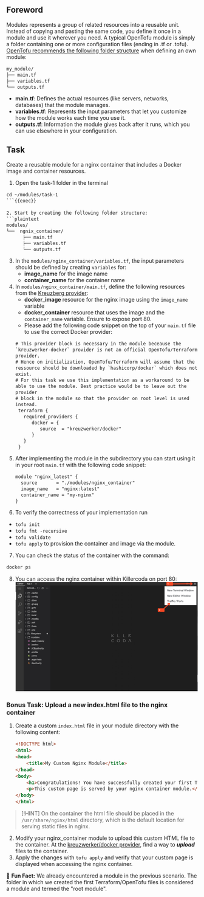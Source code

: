 ## Foreword
Modules represents a group of related resources into a reusable unit. Instead of copying and pasting the same code, you define it once in a module and use it wherever you need.
A typical OpenTofu module is simply a folder containing one or more configuration files (ending in .tf or .tofu). 
[OpenTofu recommends the following folder structure](https://opentofu.org/docs/language/modules/develop/structure/#:~:text=The%20standard%20module%20structure%20is,the%20module%20registry%2C%20and%20more.) when defining an own module:

```plaintext
my_module/
├── main.tf
├── variables.tf
└── outputs.tf
```
- **main.tf**: Defines the actual resources (like servers, networks, databases) that the module manages.
- **variables.tf**: Represents the input parameters that let you customize how the module works each time you use it.
- **outputs.tf**: Information the module gives back after it runs, which you can use elsewhere in your configuration.

## Task
Create a reusable module for a nginx container that includes a Docker image and container resources. 
1. Open the task-1 folder in the terminal
```
cd ~/modules/task-1
```{{exec}}

2. Start by creating the following folder structure:
```plaintext
modules/
└──  ngnix_container/
      ├── main.tf
      ├── variables.tf
      └── outputs.tf
```
3. In the `modules/nginx_container/variables.tf`, the input parameters should be defined by creating `variables` for:
   - **image_name** for the image name
   - **container_name** for the container name
4. In `modules/nginx_container/main.tf`, define the following resources from the [Kreuzberg provider](https://registry.terraform.io/providers/kreuzwerker/docker/latest/docs):
   - **docker_image** resource for the nginx image using the `image_name` variable
   - **docker_container** resource that uses the image and the `container_name` variable. Ensure to expose port 80.
   - Please add the following code snippet on the top of your `main.tf` file to use the correct Docker provider:
   ```hcl
   # This provider block is necessary in the module beceause the `kreuzwerker-docker` provider is not an official OpenTofu/Terraform provider.
   # Hence on initialization, OpenTofu/Terraform will assume that the ressource should be downloaded by `hashicorp/docker` which does not exist.
   # For this task we use this implementation as a workaround to be able to use the module. Best practice would be to leave out the provider 
   # block in the module so that the provider on root level is used instead.
    terraform {
      required_providers {
         docker = {
            source  = "kreuzwerker/docker"
         }
      }
    }
   ```
5. After implementing the module in the subdirectory you can start using it in your root `main.tf` with the following code snippet:
   ```hcl
   module "nginx_latest" {
     source       = "./modules/nginx_container"
     image_name   = "nginx:latest"
     container_name = "my-nginx"
   }
   ```
6.  To verify the correctness of your implementation run 
- `tofu init` 
- `tofu fmt -recursive` 
- `tofu validate`
- `tofu apply` to provision the container and image via the module.

7. You can check the status of the container with the command:
```bash
docker ps
```
8. You can access the nginx container within Killercoda on port 80:
   ![Everything fine](./../assets/access_ports_killercoda.png)

### Bonus Task: Upload a new index.html file to the nginx container
1. Create a custom `index.html` file in your module directory with the following content:
   ```html
   <!DOCTYPE html>
   <html>
   <head>
       <title>My Custom Nginx Module</title>
   </head>
   <body>
       <h1>Congratulations! You have successfully created your first Tofu module!</h1>
       <p>This custom page is served by your nginx container module.</p>
   </body>
   </html>
   ```
> [!HINT]
> On the container the html file should be placed in the `/usr/share/nginx/html` directory, which is the default location for serving static files in nginx.

2. Modify your nginx_container module to upload this custom HTML file to the container. At the [kreuzwerker/docker provider](https://registry.terraform.io/providers/kreuzwerker/docker/latest/docs/resources/container), find a way to ***upload*** files to the container.
3. Apply the changes with `tofu apply` and verify that your custom page is displayed when accessing the nginx container.

📝 **Fun Fact:** 
We already encountered a module in the previous scenario. The folder in which we created the first Terraform/OpenTofu files is considered a module and termed the "root module".
